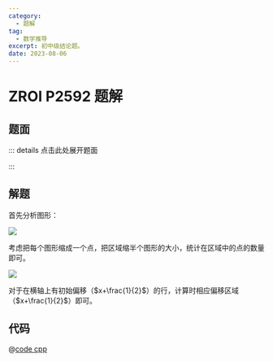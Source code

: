 ```yaml
---
category:
  - 题解
tag:
  - 数学推导
excerpt: 初中级结论题。
date: 2023-08-06
---
```


# ZROI P2592 题解

## 题面

::: details 点击此处展开题面

<!-- @include: ../../source/ZR-2604/problem.md -->

:::

## 解题

首先分析图形：

![](https://github.com/ZihanHu/blog/assets/133467869/129b9a21-b18c-4eb9-b503-2e8ade719dcb)

考虑把每个图形缩成一个点，把区域缩半个图形的大小，统计在区域中的点的数量即可。

![](https://github.com/ZihanHu/blog/assets/133467869/9299deec-73d0-4b5b-8706-8400483146bd)

对于在横轴上有初始偏移（$x+\frac{1}{2}$）的行，计算时相应偏移区域（$x+\frac{1}{2}$）即可。

## 代码

@[code cpp](../../source/ZR-2604/math.cpp)
